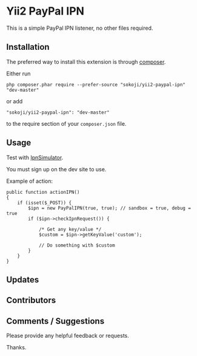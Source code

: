 Yii2 PayPal IPN
===================

This is a simple PayPal IPN listener, no other files required.




Installation
------------

The preferred way to install this extension is through [composer](http://getcomposer.org/download/).

Either run

```
php composer.phar require --prefer-source "sokoji/yii2-paypal-ipn" "dev-master"
```

or add

```
"sokoji/yii2-paypal-ipn": "dev-master"
```

to the require section of your `composer.json` file.



Usage
-----

Test with [IpnSimulator](https://developer.paypal.com/developer/ipnSimulator).

You must sign up on the dev site to use.

Example of action:

```
public function actionIPN()
{
    if (isset($_POST)) {
        $ipn = new PayPalIPN(true, true); // sandbox = true, debug = true
        if ($ipn->checkIpnRequest()) {
    
            /* Get any key/value */
            $custom = $ipn->getKeyValue('custom');
    
            // Do something with $custom
        }
    }
}
```



Updates
--------




Contributors
-----------



Comments / Suggestions
--------------------

Please provide any helpful feedback or requests.

Thanks.














